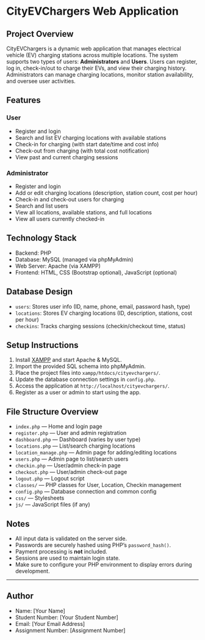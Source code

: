 # CityEVChargers Web Application

## Project Overview
CityEVChargers is a dynamic web application that manages electrical vehicle (EV) charging stations across multiple locations. The system supports two types of users: **Administrators** and **Users**. Users can register, log in, check-in/out to charge their EVs, and view their charging history. Administrators can manage charging locations, monitor station availability, and oversee user activities.

## Features

### User
- Register and login
- Search and list EV charging locations with available stations
- Check-in for charging (with start date/time and cost info)
- Check-out from charging (with total cost notification)
- View past and current charging sessions

### Administrator
- Register and login
- Add or edit charging locations (description, station count, cost per hour)
- Check-in and check-out users for charging
- Search and list users
- View all locations, available stations, and full locations
- View all users currently checked-in

## Technology Stack
- Backend: PHP
- Database: MySQL (managed via phpMyAdmin)
- Web Server: Apache (via XAMPP)
- Frontend: HTML, CSS (Bootstrap optional), JavaScript (optional)

## Database Design
- `users`: Stores user info (ID, name, phone, email, password hash, type)
- `locations`: Stores EV charging locations (ID, description, stations, cost per hour)
- `checkins`: Tracks charging sessions (checkin/checkout time, status)

## Setup Instructions
1. Install [XAMPP](https://www.apachefriends.org/index.html) and start Apache & MySQL.
2. Import the provided SQL schema into phpMyAdmin.
3. Place the project files into `xampp/htdocs/cityevchargers/`.
4. Update the database connection settings in `config.php`.
5. Access the application at `http://localhost/cityevchargers/`.
6. Register as a user or admin to start using the app.

## File Structure Overview
- `index.php` — Home and login page
- `register.php` — User and admin registration
- `dashboard.php` — Dashboard (varies by user type)
- `locations.php` — List/search charging locations
- `location_manage.php` — Admin page for adding/editing locations
- `users.php` — Admin page to list/search users
- `checkin.php` — User/admin check-in page
- `checkout.php` — User/admin check-out page
- `logout.php` — Logout script
- `classes/` — PHP classes for User, Location, Checkin management
- `config.php` — Database connection and common config
- `css/` — Stylesheets
- `js/` — JavaScript files (if any)

## Notes
- All input data is validated on the server side.
- Passwords are securely hashed using PHP’s `password_hash()`.
- Payment processing is **not** included.
- Sessions are used to maintain login state.
- Make sure to configure your PHP environment to display errors during development.

---

## Author
- Name: [Your Name]
- Student Number: [Your Student Number]
- Email: [Your Email Address]
- Assignment Number: [Assignment Number]
